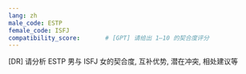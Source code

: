 ```yaml
---
lang: zh
male_code: ESTP
female_code: ISFJ
compatibility_score:       # [GPT] 请给出 1–10 的契合度评分
---
```


[DR] 请分析 ESTP 男与 ISFJ 女的契合度, 互补优势, 潜在冲突, 相处建议等

